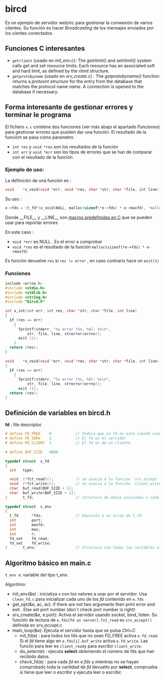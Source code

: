 # bircd

Es un ejemplo de servidor web/irc para gestionar la conwexión de varios clientes. Su función es hacer *Broadcasting* de los mensajes enviados por los cientes conectados.

## Funciones C interesantes

- `getrlimit` (usado en *init_env.c*): The *getrlimit()* and *setrlimit()* system calls get and set resource limits.  Each resource has an associated soft and hard limit, as defined by the *rlimit* structure.
- `getprotobyname` (usado en *srv_create.c*) :  The  *getprotobyname()*  function returns a *protoent structure* for the entry from the database that matches the protocol name *name*.  A connection is opened to the database if necessary.

## Forma interesante de gestionar errores y terminar le programa 

El fichero `x.c` contiene dos funciones (ver más abajo el apartado *Funciones*)  para gestionar errores que pueden dar una función. El resultado de la funcióm  se pasa como parametro.

- `int res` y `void *res` son los resultados de la función
- `int err` y `void *err` son los tipos de errores que se han de comparar con el resultado de la función.

### Ejemplo de uso:

La definición de una función es :

```c
void    *x_void(void *err, void *res, char *str, char *file, int line)
```

Su uso :

```c
e->fds = (t_fd*)x_void(NULL, malloc(sizeof(*e->fds) * e->maxfd), "malloc",__FILE__,__LINE__);
```

Donde \_\_FILE\_\_ y \_\_LINE\_\_ son [macros predefinidas en C](https://gcc.gnu.org/onlinedocs/cpp/Standard-Predefined-Macros.html) que se pueden usar para reportar errores

En este caso :

- `void *err` es NULL . Es el error a comprobar
- `void *res` es el resultado de la función `malloc(sizeof(*e->fds) * e->maxfd)`

Es función devuelve `res` si `res != error` , en caso contrario hace un `exit(1)`

### Funciones

```c
include <errno.h>
#include <stdio.h>
#include <stdlib.h>
#include <string.h>
#include "bircd.h"
 
int x_int(int err, int res, char *str, char *file, int line) 
{ 
  if (res == err)
    {
      fprintf(stderr, "%s error (%s, %d): %s\n",     
          str, file, line, strerror(errno));
      exit (1);
    } 
  return (res);
}
 
void    *x_void(void *err, void *res, char *str, char *file, int line)
{
  if (res == err)
    {
      fprintf(stderr, "%s error (%s, %d): %s\n",     
          str, file, line, strerror(errno));
      exit (1);
  return (res);
}
```

## Definición de variables en bircd.h

**fd** : file descriptor.


```c
# define FD_FREE    0       	// Indica que un fd no esta siendo usado                                                                 
# define FD_SERV    1			// El fd es el servidor		
# define FD_CLIENT  2			// El fd es de un cliente
      
# define BUF_SIZE   4096
      
typedef struct  s_fd
{     
  int   type;

  void  (*fct_read)();			// se asocia a la funcion `srv_accept` ó `client_read`		
  void  (*fct_write)();			// se asocia a la función `client_write`
  char  buf_read[BUF_SIZE + 1];
  char  buf_write[BUF_SIZE + 1];
}       t_fd;					// structura de datos asociados a cada cliente
      
typedef struct  s_env
{     
  t_fd      *fds;				// Equivale a un array de t_fd
  int       port;
  int       maxfd;
  int       max;
  int       r;
  fd_set    fd_read;
  fd_set    fd_write;
}       t_env;					// Structura con todas las variables usadas por el servidor
```

## Algoritmo básico en main.c

`t_env e`: variable del tipo t_env.

Algoritmo:
- init_env(&e) : inicializa `e` con los valores a usar por el servidor. Usa `clean_fd.c` para inicializar cada uno de los *fd* contenido en `e.fds`
- get_opt(&e, ac, av):  if there are not two arguments then print error and exit . Else set port number (don´t check port number is right)
- srv_create(&e, e.port): Activa el servidor usando socket, bind, listen. Su función de lectura de `e.fds[fd as server].fct_read` es `srv_accept()` definida en *srv_accept.c*
- main_loop(&e): Ejecuta el servidor hasta que se pulsa *Ctrl+C*
	- init_fd(e) : para todos los fds que no sean FD_FREE activa `e.fd_read`. Si el *fd*  tiene algo en `e.fds[i].buf_write` activa `e.fd_write`. Las funciín para leer es `client_read`y para escribir `client_write`. 
	- do_select(e) : ejecuta **select** obteniendo el número de fds que han recibido datos.
	- check_fd(e) : para cada *fd* en *e.fds* y mientras no se hayan comprobado toda la cantidad  de *fd* devuelto por **select**,  comprueba si tiene que leer o escribir y ejecuta leer o escribir.
